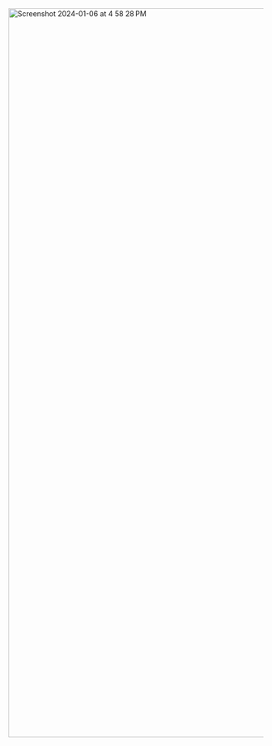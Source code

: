 <img width="1440" alt="Screenshot 2024-01-06 at 4 58 28 PM" src="https://github.com/user-attachments/assets/d8b07e10-78d1-45f6-9c38-9e3983594072">
